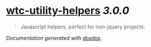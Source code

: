 # [wtc-utility-helpers](https://github.com/wethegit/wtc-utility-helpers) *3.0.0*

> Javascript helpers, perfect for non-jquery projects.


*Documentation generated with [doxdox](https://github.com/neogeek/doxdox).*
